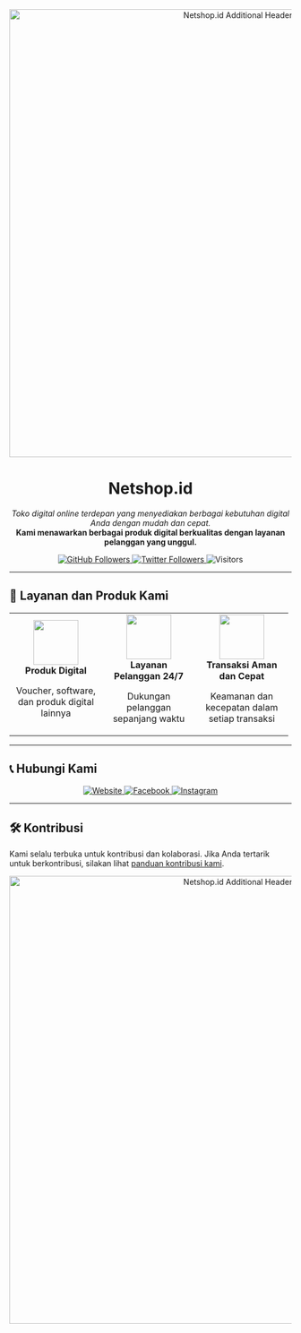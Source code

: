 <div align="center">
  <img src="https://media.discordapp.net/attachments/1262757756901920819/1263364799941836841/20240612_054044_0000.png?ex=6699f7a8&is=6698a628&hm=67639f389f58297ee11235ed2a3be63a7c62bf13acbf10162270842ff9307e92&" alt="Netshop.id Additional Header" width="800"/>
</div>

<h1 align="center">Netshop.id</h1>
<p align="center">
  <i>Toko digital online terdepan yang menyediakan berbagai kebutuhan digital Anda dengan mudah dan cepat.</i><br/>
  <b>Kami menawarkan berbagai produk digital berkualitas dengan layanan pelanggan yang unggul.</b>
</p>

<div align="center">
  <a href="https://github.com/netshop-id">
    <img src="https://img.shields.io/github/followers/netshop-id?label=Follow&style=social" alt="GitHub Followers"/>
  </a>
  <a href="https://twitter.com/netshop-id">
    <img src="https://img.shields.io/twitter/follow/netshop-id?label=Follow&style=social" alt="Twitter Followers"/>
  </a>
  <img src="https://visitor-badge.glitch.me/badge?page_id=netshop.id.visitor-badge" alt="Visitors"/>
</div>

---

## 🛒 Layanan dan Produk Kami
<div align="center">
  <table>
    <tr>
      <td align="center" width="150">
        <img src="https://img.icons8.com/fluency/96/000000/gift.png" width="80" height="80"/>
        <br/>
        <b>Produk Digital</b>
        <p>Voucher, software, dan produk digital lainnya</p>
      </td>
      <td align="center" width="150">
        <img src="https://img.icons8.com/color/96/clock--v2.png" width="80" height="80"/>
        <br/>
        <b>Layanan Pelanggan 24/7</b>
        <p>Dukungan pelanggan sepanjang waktu</p>
      </td>
      <td align="center" width="150">
        <img src="https://img.icons8.com/fluency/96/000000/lock.png" width="80" height="80"/>
        <br/>
        <b>Transaksi Aman dan Cepat</b>
        <p>Keamanan dan kecepatan dalam setiap transaksi</p>
      </td>
    </tr>
  </table>
</div>

---

## 📞 Hubungi Kami
<div align="center">
  <a href="https://netshop.id">
    <img src="https://img.shields.io/badge/Website-000000?style=for-the-badge&logo=About.me&logoColor=white" alt="Website"/>
  </a>
  <a href="https://facebook.com/netshop.id">
    <img src="https://img.shields.io/badge/Facebook-1877F2?style=for-the-badge&logo=facebook&logoColor=white" alt="Facebook"/>
  </a>
  <a href="https://instagram.com/netshop.id">
    <img src="https://img.shields.io/badge/Instagram-E4405F?style=for-the-badge&logo=instagram&logoColor=white" alt="Instagram"/>
  </a>
</div>

---

## 🛠️ Kontribusi
Kami selalu terbuka untuk kontribusi dan kolaborasi. Jika Anda tertarik untuk berkontribusi, silakan lihat [panduan kontribusi kami](https://github.com/netshop.id/CONTRIBUTING.md).

<div align="center">
  <img src="https://media.discordapp.net/attachments/1262757756901920819/1263364799941836841/20240612_054044_0000.png?ex=6699f7a8&is=6698a628&hm=67639f389f58297ee11235ed2a3be63a7c62bf13acbf10162270842ff9307e92&" alt="Netshop.id Additional Header" width="800"/>
</div>

